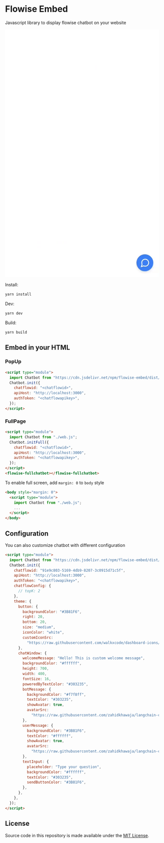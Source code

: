 <!-- markdownlint-disable MD030 -->

# Flowise Embed

Javascript library to display flowise chatbot on your website

![Flowise](https://github.com/FlowiseAI/FlowiseChatEmbed/blob/main/images/ChatEmbed.gif?raw=true)

Install:

```bash
yarn install
```

Dev:

```bash
yarn dev
```

Build:

```bash
yarn build
```

## Embed in your HTML

### PopUp

```html
<script type="module">
  import Chatbot from "https://cdn.jsdelivr.net/npm/flowise-embed/dist/web.js";
  Chatbot.init({
    chatflowid: "<chatflowid>",
    apiHost: "http://localhost:3000",
    authToken: "<chatflowapikey>",
  });
</script>
```

### FullPage

```html
<script type="module">
  import Chatbot from "./web.js";
  Chatbot.initFull({
    chatflowid: "<chatflowid>",
    apiHost: "http://localhost:3000",
    authToken: "<chatflowapikey>",
  });
</script>
<flowise-fullchatbot></flowise-fullchatbot>
```

To enable full screen, add `margin: 0` to <code>body</code> style

```html
<body style="margin: 0">
  <script type="module">
    import Chatbot from "./web.js";
    ...
  </script>
</body>
```

## Configuration

You can also customize chatbot with different configuration

```html
<script type="module">
  import Chatbot from "https://cdn.jsdelivr.net/npm/flowise-embed/dist/web.js";
  Chatbot.init({
    chatflowid: "91e9c803-5169-4db9-8207-3c0915d71c5f",
    apiHost: "http://localhost:3000",
    authToken: "<chatflowapikey>",
    chatflowConfig: {
      // topK: 2
    },
    theme: {
      button: {
        backgroundColor: "#3B81F6",
        right: 20,
        bottom: 20,
        size: "medium",
        iconColor: "white",
        customIconSrc:
          "https://raw.githubusercontent.com/walkxcode/dashboard-icons/main/svg/google-messages.svg",
      },
      chatWindow: {
        welcomeMessage: "Hello! This is custom welcome message",
        backgroundColor: "#ffffff",
        height: 700,
        width: 400,
        fontSize: 16,
        poweredByTextColor: "#303235",
        botMessage: {
          backgroundColor: "#f7f8ff",
          textColor: "#303235",
          showAvatar: true,
          avatarSrc:
            "https://raw.githubusercontent.com/zahidkhawaja/langchain-chat-nextjs/main/public/parroticon.png",
        },
        userMessage: {
          backgroundColor: "#3B81F6",
          textColor: "#ffffff",
          showAvatar: true,
          avatarSrc:
            "https://raw.githubusercontent.com/zahidkhawaja/langchain-chat-nextjs/main/public/usericon.png",
        },
        textInput: {
          placeholder: "Type your question",
          backgroundColor: "#ffffff",
          textColor: "#303235",
          sendButtonColor: "#3B81F6",
        },
      },
    },
  });
</script>
```

## License

Source code in this repository is made available under the [MIT License](https://github.com/FlowiseAI/Flowise/blob/master/LICENSE.md).
